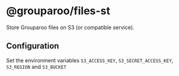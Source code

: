 # @grouparoo/files-st

Store Grouparoo files on S3 (or compatible service).

## Configuration

Set the environment variables `S3_ACCESS_KEY`, `S3_SECRET_ACCESS_KEY`, `S3_REGION` and `S3_BUCKET`
